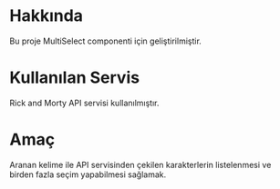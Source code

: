 # Hakkında
Bu proje MultiSelect componenti için geliştirilmiştir.

# Kullanılan Servis
Rick and Morty API servisi kullanılmıştır.

# Amaç
Aranan kelime ile API servisinden çekilen karakterlerin listelenmesi ve birden fazla seçim yapabilmesi sağlamak. 
